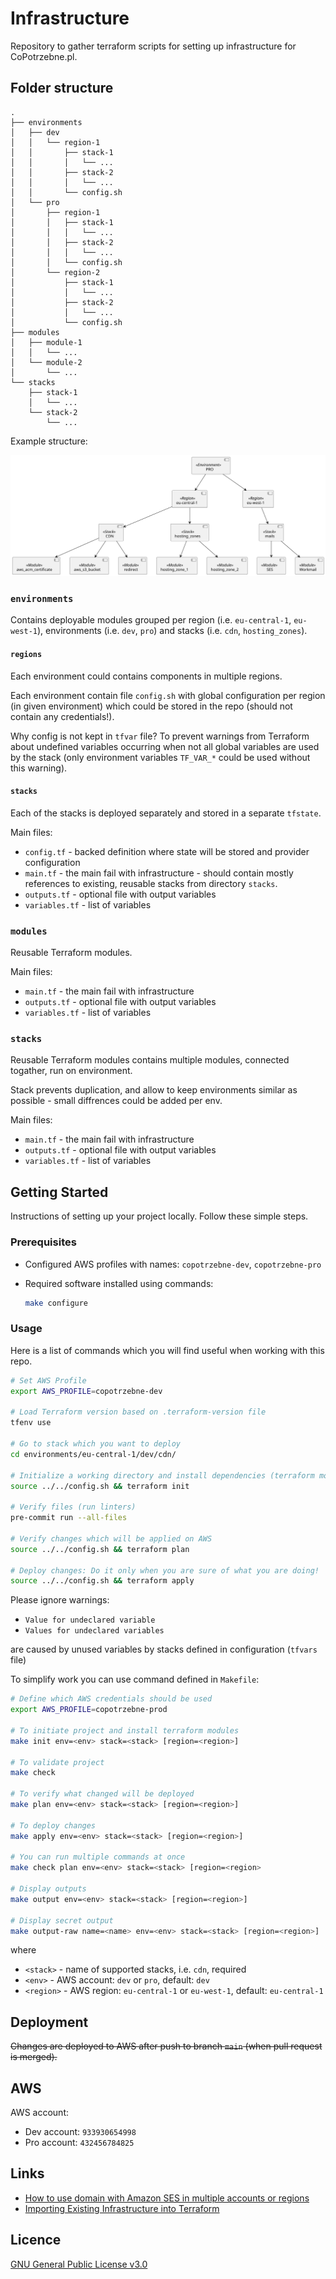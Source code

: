# Infrastructure

Repository to gather terraform scripts for setting up infrastructure for CoPotrzebne.pl.

## Folder structure

```
.
├── environments
│   ├── dev
│   │   └── region-1
│   │       ├── stack-1
│   │       │   └── ...
│   │       ├── stack-2
│   │       │   └── ...
│   │       └── config.sh
│   └── pro
│       ├── region-1
│       │   ├── stack-1
│       │   │   └── ...
│       │   ├── stack-2
│       │   │   └── ...
│       │   └── config.sh
│       └── region-2
│           ├── stack-1
│           │   └── ...
│           ├── stack-2
│           │   └── ...
│           └── config.sh
├── modules
│   ├── module-1
│   │   └── ...
│   └── module-2
│       └── ...
└── stacks
    ├── stack-1
    │   └── ...
    └── stack-2
        └── ...
```

Example structure:

![Structure](diagrams/terraform-structure.svg)

### `environments`

Contains deployable modules grouped per region (i.e. `eu-central-1`, `eu-west-1`),
environments (i.e. `dev`, `pro`) and stacks (i.e. `cdn`, `hosting_zones`).

#### `regions`

Each environment could contains components in multiple regions.

Each environment contain file `config.sh` with global configuration per region (in given environment)
which could be stored in the repo (should not contain any credentials!).

Why config is not kept in `tfvar` file? To prevent warnings from Terraform about undefined variables
occurring when not all global variables are used by the stack (only environment variables `TF_VAR_*` could be used
without this warning).

#### `stacks`

Each of the stacks is deployed separately and stored in a separate `tfstate`.

Main files:

* `config.tf` - backed definition where state will be stored and provider configuration
* `main.tf` - the main fail with infrastructure - should contain mostly references to existing, reusable stacks
  from directory `stacks`.
* `outputs.tf` - optional file with output variables
* `variables.tf` - list of variables

### `modules`

Reusable Terraform modules.

Main files:

* `main.tf` - the main fail with infrastructure
* `outputs.tf` - optional file with output variables
* `variables.tf` - list of variables

### `stacks`

Reusable Terraform modules contains multiple modules, connected togather, run on environment.

Stack prevents duplication, and allow to keep environments similar as possible - small diffrences could be
added per env.

Main files:

* `main.tf` - the main fail with infrastructure
* `outputs.tf` - optional file with output variables
* `variables.tf` - list of variables

## Getting Started

Instructions of setting up your project locally. Follow these simple steps.

### Prerequisites

* Configured AWS profiles with names: `copotrzebne-dev`, `copotrzebne-pro`
* Required software installed using commands:

  ```bash
  make configure
  ```

### Usage

Here is a list of commands which you will find useful when working with this repo.

```bash
# Set AWS Profile
export AWS_PROFILE=copotrzebne-dev

# Load Terraform version based on .terraform-version file
tfenv use

# Go to stack which you want to deploy
cd environments/eu-central-1/dev/cdn/

# Initialize a working directory and install dependencies (terraform modules)
source ../../config.sh && terraform init

# Verify files (run linters)
pre-commit run --all-files

# Verify changes which will be applied on AWS
source ../../config.sh && terraform plan

# Deploy changes: Do it only when you are sure of what you are doing!
source ../../config.sh && terraform apply
```

Please ignore warnings:

- `Value for undeclared variable`
- `Values for undeclared variables`

are caused by unused variables by stacks defined in configuration (`tfvars` file)

To simplify work you can use command defined in `Makefile`:

```bash
# Define which AWS credentials should be used
export AWS_PROFILE=copotrzebne-prod

# To initiate project and install terraform modules
make init env=<env> stack=<stack> [region=<region>]

# To validate project
make check

# To verify what changed will be deployed
make plan env=<env> stack=<stack> [region=<region>]

# To deploy changes
make apply env=<env> stack=<stack> [region=<region>]

# You can run multiple commands at once
make check plan env=<env> stack=<stack> [region=<region>

# Display outputs
make output env=<env> stack=<stack> [region=<region>]

# Display secret output
make output-raw name=<name> env=<env> stack=<stack> [region=<region>]
```

where

* `<stack>` - name of supported stacks, i.e. `cdn`, required
* `<env>` - AWS account: `dev` or `pro`, default: `dev`
* `<region>` - AWS region: `eu-central-1` or `eu-west-1`, default: `eu-central-1`

## Deployment

~~Changes are deployed to AWS after push to branch `main` (when pull request is merged).~~

## AWS

AWS account:

* Dev account: `933930654998`
* Pro account: `432456784825`

## Links

* [How to use domain with Amazon SES in multiple accounts or regions](https://aws.amazon.com/blogs/messaging-and-targeting/how-to-use-domain-with-amazon-ses-in-multiple-accounts-or-regions/)
* [Importing Existing Infrastructure into Terraform](https://spacelift.io/blog/importing-exisiting-infrastructure-into-terraform)

## Licence

[GNU General Public License v3.0](LICENSE)
